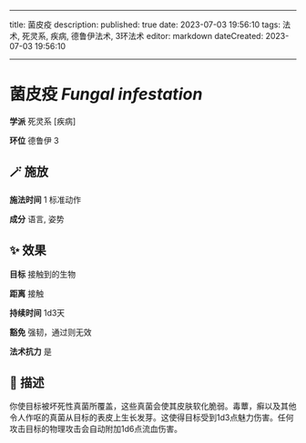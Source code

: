 
---
title: 菌皮疫
description: 
published: true
date: 2023-07-03 19:56:10
tags: 法术, 死灵系, 疾病, 德鲁伊法术, 3环法术
editor: markdown
dateCreated: 2023-07-03 19:56:10

---

# **菌皮疫** *Fungal infestation*

**学派** 死灵系 \[疾病\] 

**环位** 德鲁伊 3

## 🪄 施放

**施法时间** 1 标准动作

**成分** 语言, 姿势

## ✨ 效果 

**目标** 接触到的生物 

**距离** 接触  

**持续时间** 1d3天 

**豁免** 强韧，通过则无效

**法术抗力** 是

## 📖 描述

你使目标被坏死性真菌所覆盖，这些真菌会使其皮肤软化脆弱。毒蕈，癣以及其他令人作呕的真菌从目标的表皮上生长发芽。这使得目标受到1d3点魅力伤害。任何攻击目标的物理攻击会自动附加1d6点流血伤害。
    